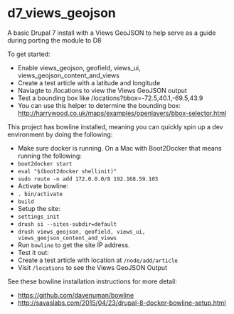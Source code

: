 # d7_views_geojson
A basic Drupal 7 install with a Views GeoJSON to help serve as a guide during porting the module to D8

To get started:
* Enable views_geojson, geofield, views_ui, views_geojson_content_and_views
* Create a test article with a latitude and longitude
* Naviagte to /locations to view the Views GeoJSON output
* Test a bounding box like /locations?bbox=-72.5,40.1,-69.5,43.9
 * You can use this helper to determine the bounding box: http://harrywood.co.uk/maps/examples/openlayers/bbox-selector.html
 
This project has bowline installed, meaning you can quickly spin up a dev environment by doing the following:
* Make sure docker is running. On a Mac with Boot2Docker that means running the following:
 * `boot2docker start`
 * `eval "$(boot2docker shellinit)"`
 * `sudo route -n add 172.0.0.0/8 192.168.59.103`
* Activate bowline:
 * `. bin/activate`
 * `build`
* Setup the site:
 * `settings_init`
 * `drush si --sites-subdir=default`
 * `drush views_geojson, geofield, views_ui, views_geojson_content_and_views`
 * Run `bowline` to get the site IP address.
* Test it out:
 * Create a test article with location at `/node/add/article`
 * Visit `/locations` to see the Views GeoJSON Output

See these bowline installation instructions for more detail:
* https://github.com/davenuman/bowline
* http://savaslabs.com/2015/04/23/drupal-8-docker-bowline-setup.html
